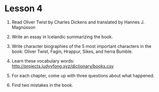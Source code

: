 # Lesson 4

1. Read Oliver Twist by Charles Dickens and translated by Hannes J. Magnússon
3. Write an essay in Icelandic summarizing the book. 
4. Write character biographies of the 5 most important characters in the book:
Oliver Twist, Fagin, Hrappur, Sikes, and herra Bumble.

5. Learn these vocabulary words: http://projects.judyyfong.xyz/dictionary/books.csv
6. For each chapter, come up with three questions about what happened.

7. Find two mistakes in the book. 
